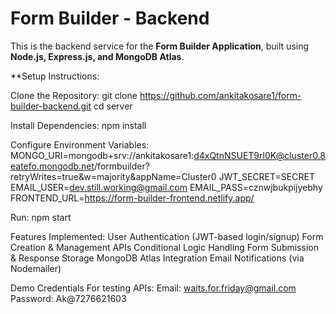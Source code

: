 # Form Builder - Backend

This is the backend service for the **Form Builder Application**, built using **Node.js, Express.js, and MongoDB Atlas**.  

**Setup Instructions:

Clone the Repository:
git clone https://github.com/ankitakosare1/form-builder-backend.git
cd server

Install Dependencies: npm install

Configure Environment Variables:
MONGO_URI=mongodb+srv://ankitakosare1:d4xQtnNSUET9rl0K@cluster0.8eatefo.mongodb.net/formbuilder?retryWrites=true&w=majority&appName=Cluster0
JWT_SECRET=SECRET
EMAIL_USER=dev.still.working@gmail.com
EMAIL_PASS=cznwjbukpijyebhy
FRONTEND_URL=https://form-builder-frontend.netlify.app/

Run: npm start

Features Implemented:
User Authentication (JWT-based login/signup)
Form Creation & Management APIs
Conditional Logic Handling
Form Submission & Response Storage
MongoDB Atlas Integration
Email Notifications (via Nodemailer)

Demo Credentials
For testing APIs:
Email: waits.for.friday@gmail.com
Password: Ak@7276621603


